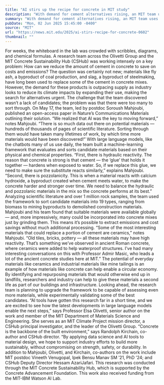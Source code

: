 ```yaml
---
title: "AI stirs up the recipe for concrete in MIT study"
description: "With demand for cement alternatives rising, an MIT team uses machine learning to hunt for new ingredients across the scientific literature."
summary: "With demand for cement alternatives rising, an MIT team uses machine learning to hunt for new ingredients across the sci"
pubDate: "Mon, 02 Jun 2025 15:45:00 -0400"
source: "MIT"
url: "https://news.mit.edu/2025/ai-stirs-recipe-for-concrete-0602"
thumbnail: ""
---
```


For weeks, the whiteboard in the lab was crowded with scribbles, diagrams, and chemical formulas. A research team across the Olivetti Group and the MIT Concrete Sustainability Hub (CSHub) was working intensely on a key problem: How can we reduce the amount of cement in concrete to save on costs and emissions?
The question was certainly not new; materials like fly ash, a byproduct of coal production, and slag, a byproduct of steelmaking, have long been used to replace some of the cement in concrete mixes. However, the demand for these products is outpacing supply as industry looks to reduce its climate impacts by expanding their use, making the search for alternatives urgent. The challenge that the team discovered wasn’t a lack of candidates; the problem was that there were too many to sort through.
On May 17, the team, led by postdoc Soroush Mahjoubi, published an open-access paper in Nature’s Communications Materials outlining their solution. “We realized that AI was the key to moving forward,” notes Mahjoubi. “There is so much data out there on potential materials — hundreds of thousands of pages of scientific literature. Sorting through them would have taken many lifetimes of work, by which time more materials would have been discovered!”
With large language models, like the chatbots many of us use daily, the team built a machine-learning framework that evaluates and sorts candidate materials based on their physical and chemical properties.
“First, there is hydraulic reactivity. The reason that concrete is strong is that cement — the ‘glue’ that holds it together — hardens when exposed to water. So, if we replace this glue, we need to make sure the substitute reacts similarly,” explains Mahjoubi. “Second, there is pozzolanicity. This is when a material reacts with calcium hydroxide, a byproduct created when cement meets water, to make the concrete harder and stronger over time. We need to balance the hydraulic and pozzolanic materials in the mix so the concrete performs at its best.”
Analyzing scientific literature and over 1 million rock samples, the team used the framework to sort candidate materials into 19 types, ranging from biomass to mining byproducts to demolished construction materials. Mahjoubi and his team found that suitable materials were available globally — and, more impressively, many could be incorporated into concrete mixes just by grinding them. This means it’s possible to extract emissions and cost savings without much additional processing.
“Some of the most interesting materials that could replace a portion of cement are ceramics,” notes Mahjoubi. “Old tiles, bricks, pottery — all these materials may have high reactivity. That’s something we’ve observed in ancient Roman concrete, where ceramics were added to help waterproof structures. I’ve had many interesting conversations on this with Professor Admir Masic, who leads a lot of the ancient concrete studies here at MIT.”
The potential of everyday materials like ceramics and industrial materials like mine tailings is an example of how materials like concrete can help enable a circular economy. By identifying and repurposing materials that would otherwise end up in landfills, researchers and industry can help to give these materials a second life as part of our buildings and infrastructure.
Looking ahead, the research team is planning to upgrade the framework to be capable of assessing even more materials, while experimentally validating some of the best candidates. “AI tools have gotten this research far in a short time, and we are excited to see how the latest developments in large language models enable the next steps,” says Professor Elsa Olivetti, senior author on the work and member of the MIT Department of Materials Science and Engineering. She serves as an MIT Climate Project mission director, a CSHub principal investigator, and the leader of the Olivetti Group.
“Concrete is the backbone of the built environment,” says Randolph Kirchain, co-author and CSHub director. “By applying data science and AI tools to material design, we hope to support industry efforts to build more sustainably, without compromising on strength, safety, or durability.
In addition to Mahjoubi, Olivetti, and Kirchain, co-authors on the work include MIT postdoc Vineeth Venugopal, Ipek Bensu Manav SM ’21, PhD ’24; and CSHub Deputy Director Hessam AzariJafari.
This research was conducted through the MIT Concrete Sustainability Hub, which is supported by the Concrete Advancement Foundation. This work also received funding from the MIT-IBM Watson AI Lab.